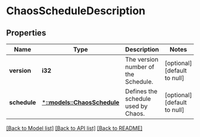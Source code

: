 # ChaosScheduleDescription

## Properties
Name | Type | Description | Notes
------------ | ------------- | ------------- | -------------
**version** | **i32** | The version number of the Schedule. | [optional] [default to null]
**schedule** | [***::models::ChaosSchedule**](ChaosSchedule.md) | Defines the schedule used by Chaos. | [optional] [default to null]

[[Back to Model list]](../README.md#documentation-for-models) [[Back to API list]](../README.md#documentation-for-api-endpoints) [[Back to README]](../README.md)


